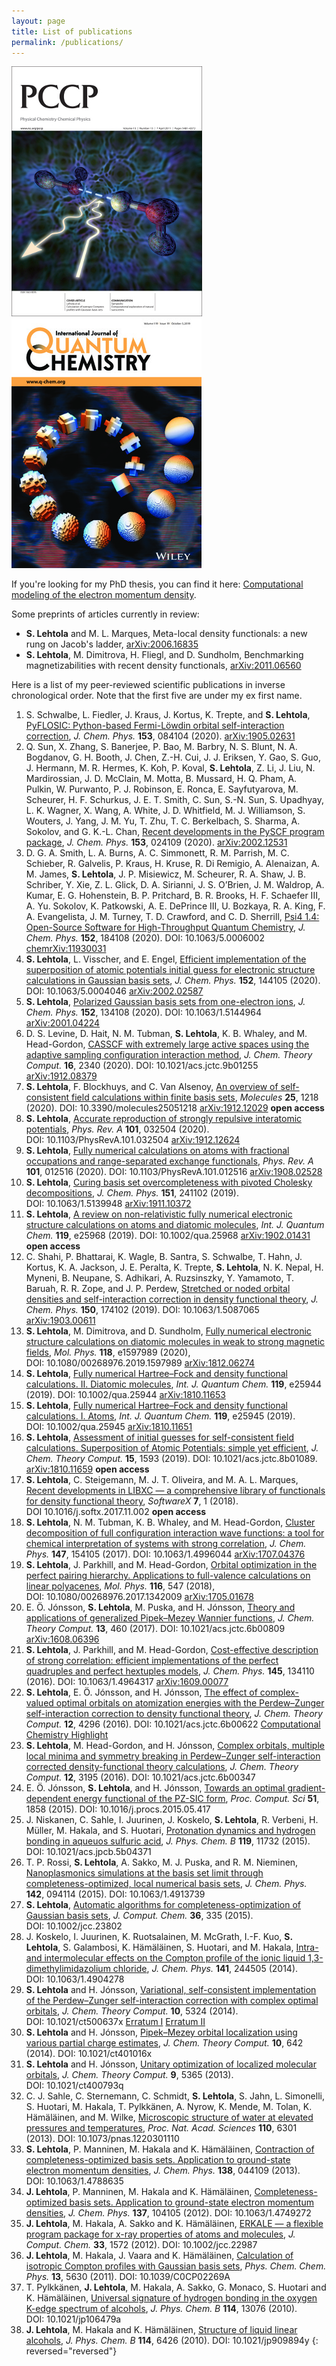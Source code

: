 ```yaml
---
layout: page
title: List of publications
permalink: /publications/
---
```


![](/images/PCCP_cover.jpg) ![](/images/ijqc_cover.jpg)

If you're looking for my PhD thesis, you can find it here:
[Computational modeling of the electron momentum density](http://urn.fi/URN:ISBN:978-952-10-8091-3).

Some preprints of articles currently in review:

* **S. Lehtola** and M. L. Marques, Meta-local density functionals: a new rung on Jacob's ladder, [arXiv:2006.16835](http://arxiv.org/abs/2006.16835)
* **S. Lehtola**, M. Dimitrova, H. Fliegl, and D. Sundholm, Benchmarking magnetizabilities with recent density functionals, [arXiv:2011.06560](http://arxiv.org/abs/2011.06560)
  
Here is a list of my peer-reviewed scientific publications in inverse chronological order. Note that the first five are under my ex first name.

1. S. Schwalbe, L. Fiedler, J. Kraus, J. Kortus, K. Trepte, and **S. Lehtola**, [PyFLOSIC: Python-based Fermi-Löwdin orbital self-interaction correction](http://doi.org/10.1063/5.0012519), *J. Chem. Phys.* **153**, 084104 (2020). [arXiv:1905.02631](http://arxiv.org/abs/1905.02631)
1. Q. Sun, X. Zhang, S. Banerjee, P. Bao, M. Barbry, N. S. Blunt, N. A. Bogdanov, G. H. Booth, J. Chen, Z.-H. Cui, J. J. Eriksen, Y. Gao, S. Guo, J. Hermann, M. R. Hermes, K. Koh, P. Koval, **S. Lehtola**, Z. Li, J. Liu, N. Mardirossian, J. D. McClain, M. Motta, B. Mussard, H. Q. Pham, A. Pulkin, W. Purwanto, P. J. Robinson, E. Ronca, E. Sayfutyarova, M. Scheurer, H. F. Schurkus, J. E. T. Smith, C. Sun, S.-N. Sun, S. Upadhyay, L. K. Wagner, X. Wang, A. White, J. D. Whitfield, M. J. Williamson, S. Wouters, J. Yang, J. M. Yu, T. Zhu, T. C. Berkelbach, S. Sharma, A. Sokolov, and G. K.-L. Chan, [Recent developments in the PySCF program package](http://doi.org/10.1063/5.0006074), *J. Chem. Phys.* **153**, 024109 (2020). [arXiv:2002.12531](http://arxiv.org/abs/2002.12531)
1. D. G. A. Smith, L. A. Burns, A. C. Simmonett, R. M. Parrish, M. C. Schieber, R. Galvelis, P. Kraus, H. Kruse, R. Di Remigio, A. Alenaizan, A. M. James, **S. Lehtola**, J. P. Misiewicz, M. Scheurer, R. A. Shaw, J. B. Schriber, Y. Xie, Z. L. Glick, D. A. Sirianni, J. S. O’Brien, J. M. Waldrop, A. Kumar, E. G. Hohenstein, B. P. Pritchard, B. R. Brooks, H. F. Schaefer III, A. Yu. Sokolov, K. Patkowski, A. E. DePrince III, U. Bozkaya, R. A. King, F. A. Evangelista, J. M. Turney, T. D. Crawford, and C. D. Sherrill, [Psi4 1.4: Open-Source Software for High-Throughput Quantum Chemistry](http://doi.org/10.1063/5.0006002), *J. Chem. Phys.* **152**, 184108 (2020). DOI:&nbsp;10.1063/5.0006002 [chemrXiv:11930031](http://doi.org/10.26434/chemrxiv.11930031.v1)
1. **S. Lehtola**, L. Visscher, and E. Engel, [Efficient implementation of the superposition of atomic potentials initial guess for electronic structure calculations in Gaussian basis sets](http://doi.org/10.1063/5.0004046), *J. Chem. Phys.* **152**, 144105 (2020). DOI:&nbsp;10.1063/5.0004046 [arXiv:2002.02587](http://arxiv.org/abs/2002.02587)
1. **S. Lehtola**, [Polarized Gaussian basis sets from one-electron ions](http://doi.org/10.1063/1.5144964), *J. Chem. Phys.* **152**, 134108 (2020). DOI:&nbsp;10.1063/1.5144964 [arXiv:2001.04224](http://arxiv.org/abs/2001.04224)
1. D. S. Levine, D. Hait, N. M. Tubman, **S. Lehtola**, K. B. Whaley, and M. Head-Gordon, [CASSCF with extremely large active spaces using the adaptive sampling configuration interaction method](http://doi.org/10.1021/acs.jctc.9b01255), *J. Chem. Theory Comput.* **16**, 2340 (2020). DOI:&nbsp;10.1021/acs.jctc.9b01255 [arXiv:1912.08379](http://arxiv.org/abs/1912.08379)
1. **S. Lehtola**, F. Blockhuys, and C. Van Alsenoy, [An overview of self-consistent field calculations within finite basis sets](http://doi.org/10.3390/molecules25051218), *Molecules* **25**, 1218 (2020). DOI:&nbsp;10.3390/molecules25051218 [arXiv:1912.12029](http://arxiv.org/abs/1912.12029)  **open access**
1. **S. Lehtola**, [Accurate reproduction of strongly repulsive interatomic potentials](http://doi.org/10.1103/PhysRevA.101.032504), *Phys. Rev. A* **101**, 032504 (2020). DOI:&nbsp;10.1103/PhysRevA.101.032504 [arXiv:1912.12624](http://arxiv.org/abs/1912.12624)
1. **S. Lehtola**, [Fully numerical calculations on atoms with fractional occupations and range-separated exchange functionals](http://doi.org/10.1103/PhysRevA.101.012516), *Phys. Rev. A* **101**, 012516 (2020). DOI:&nbsp;10.1103/PhysRevA.101.012516 [arXiv:1908.02528](http://arxiv.org/abs/1908.02528)
1. **S. Lehtola**, [Curing basis set overcompleteness with pivoted Cholesky decompositions](http://doi.org/10.1063/1.5139948), *J. Chem. Phys.* **151**, 241102 (2019). DOI:&nbsp;10.1063/1.5139948 [arXiv:1911.10372](http://arxiv.org/abs/1911.10372)
1. **S. Lehtola**, [A review on non-relativistic fully numerical electronic structure calculations on atoms and diatomic molecules](http://doi.org/10.1002/qua.25968), *Int. J. Quantum Chem.* **119**, e25968 (2019).  DOI:&nbsp;10.1002/qua.25968 [arXiv:1902.01431](http://arxiv.org/abs/1902.01431) **open access**
1. C. Shahi, P. Bhattarai, K. Wagle, B. Santra, S. Schwalbe, T. Hahn, J. Kortus, K. A. Jackson, J. E. Peralta, K. Trepte, **S. Lehtola**, N. K. Nepal, H. Myneni, B. Neupane, S. Adhikari, A. Ruzsinszky, Y. Yamamoto, T. Baruah, R. R. Zope, and J. P. Perdew, [Stretched or noded orbital densities and self-interaction correction in density functional theory](http://doi.org/10.1063/1.5087065), *J. Chem. Phys.*  **150**, 174102 (2019). DOI:&nbsp;10.1063/1.5087065 [arXiv:1903.00611](http://arxiv.org/abs/1903.00611)
1. **S. Lehtola**, M. Dimitrova, and D. Sundholm, [Fully numerical electronic structure calculations on diatomic molecules in weak to strong magnetic fields](http://doi.org/10.1080/00268976.2019.1597989), *Mol. Phys.* **118**, e1597989 (2020), DOI:&nbsp;10.1080/00268976.2019.1597989 [arXiv:1812.06274](http://arxiv.org/abs/1812.06274)
1. **S. Lehtola**, [Fully numerical Hartree&ndash;Fock and density functional calculations. II. Diatomic molecules](http://doi.org/10.1002/qua.25944), *Int. J. Quantum Chem.* **119**, e25944 (2019). DOI:&nbsp;10.1002/qua.25944 [arXiv:1810.11653](http://arxiv.org/abs/1810.11653)
1. **S. Lehtola**, [Fully numerical Hartree&ndash;Fock and density functional calculations. I. Atoms](http://doi.org/10.1002/qua.25945), *Int. J. Quantum Chem.* **119**, e25945 (2019). DOI:&nbsp;10.1002/qua.25945 [arXiv:1810.11651](http://arxiv.org/abs/1810.11651)
1. **S. Lehtola**, [Assessment of initial guesses for self-consistent field calculations. Superposition of Atomic Potentials: simple yet efficient](http://doi.org/10.1021/acs.jctc.8b01089), *J. Chem. Theory Comput.* **15**, 1593 (2019). DOI:&nbsp;10.1021/acs.jctc.8b01089. [arXiv:1810.11659](http://arxiv.org/abs/1810.11659) **open access**
1. **S. Lehtola**, C. Steigemann, M. J. T. Oliveira, and M. A. L. Marques, [Recent developments in LIBXC &mdash; a comprehensive library of functionals for density functional theory](http://doi.org/10.1016/j.softx.2017.11.002), *SoftwareX* **7**, 1 (2018). DOI&nbsp;10.1016/j.softx.2017.11.002 **open access**
1. **S. Lehtola**, N. M. Tubman, K. B. Whaley, and M. Head-Gordon, [Cluster decomposition of full configuration interaction wave functions: a tool for chemical interpretation of systems with strong correlation](http://doi.org/10.1063/1.4996044), *J. Chem. Phys.* **147**, 154105 (2017). DOI:&nbsp;10.1063/1.4996044 [arXiv:1707.04376](http://arxiv.org/abs/1707.04376)
1. **S. Lehtola**, J. Parkhill, and M. Head-Gordon, [Orbital optimization in the perfect pairing hierarchy. Applications to full-valence calculations on linear polyacenes](http://doi.org/10.1080/00268976.2017.1342009), *Mol. Phys.* **116**, 547 (2018), DOI:&nbsp;10.1080/00268976.2017.1342009 [arXiv:1705.01678](http://arxiv.org/abs/1705.01678)
1. E. &Ouml;. J&oacute;nsson, **S. Lehtola**, M. Puska, and H. J&oacute;nsson, [Theory and applications of generalized Pipek&ndash;Mezey Wannier functions](http://doi.org/10.1021/acs.jctc.6b00809 ), *J. Chem. Theory Comput.* **13**, 460 (2017). DOI:&nbsp;10.1021/acs.jctc.6b00809 [arXiv:1608.06396](http://arxiv.org/abs/1608.06396)
1. **S. Lehtola**, J. Parkhill, and M. Head-Gordon, [Cost-effective description of strong correlation: efficient implementations of the perfect quadruples and perfect hextuples models](http://doi.org/10.1063/1.4964317), *J. Chem. Phys.* **145**, 134110 (2016). DOI:&nbsp;10.1063/1.4964317 [arXiv:1609.00077](http://arxiv.org/abs/1609.00077)
1. **S. Lehtola**, E. &Ouml;. J&oacute;nsson, and H. J&oacute;nsson, [The effect of complex-valued optimal orbitals on atomization energies with the Perdew&ndash;Zunger self-interaction correction to density functional theory](http://doi.org/10.1021/acs.jctc.6b00622), *J. Chem. Theory Comput.* **12**, 4296 (2016). DOI:&nbsp;10.1021/acs.jctc.6b00622 [Computational Chemistry Highlight](http://www.compchemhighlights.org/2016/08/effect-of-complex-valued-optimal.html)
1. **S. Lehtola**, M. Head-Gordon, and H. J&oacute;nsson, [Complex orbitals, multiple local minima and symmetry breaking in Perdew&ndash;Zunger self-interaction corrected density-functional theory calculations](http://doi.org/10.1021/acs.jctc.6b00347), *J. Chem. Theory Comput.* **12**, 3195 (2016). DOI:&nbsp;10.1021/acs.jctc.6b00347
1. E. &Ouml;. J&oacute;nsson, **S. Lehtola**, and H. J&oacute;nsson, [Towards an optimal gradient-dependent energy functional of the PZ-SIC form](http://doi.org/10.1016/j.procs.2015.05.417), *Proc. Comput. Sci* **51**, 1858 (2015). DOI:&nbsp;10.1016/j.procs.2015.05.417
1. J. Niskanen, C. Sahle, I. Juurinen, J. Koskelo, **S. Lehtola**, R. Verbeni, H. M&uuml;ller, M. Hakala, and S. Huotari, [Protonation dynamics and hydrogen bonding in aqueuos sulfuric acid](http://doi.org/10.1021/acs.jpcb.5b04371), *J. Phys. Chem. B* **119**, 11732 (2015). DOI:&nbsp;10.1021/acs.jpcb.5b04371
1. T. P. Rossi, **S. Lehtola**, A. Sakko, M. J. Puska, and R. M. Nieminen, [Nanoplasmonics simulations at the basis set limit through completeness-optimized, local numerical basis sets](http://doi.org/10.1063/1.4913739), *J. Chem. Phys.* **142**, 094114 (2015). DOI:&nbsp;10.1063/1.4913739
1. **S. Lehtola**, [Automatic algorithms for completeness-optimization of Gaussian basis sets](http://doi.org/10.1002/jcc.23802), *J. Comput. Chem.* **36**, 335 (2015). DOI:&nbsp;10.1002/jcc.23802 
1. J. Koskelo, I. Juurinen, K. Ruotsalainen, M. McGrath, I.-F. Kuo, **S. Lehtola**, S. Galambosi, K. H&auml;m&auml;l&auml;inen, S. Huotari, and M. Hakala, [Intra- and intermolecular effects on the Compton profile of the ionic liquid 1,3-dimethylimidazolium chloride](http://doi.org/10.1063/1.4904278), *J. Chem. Phys.* **141**, 244505 (2014). DOI:&nbsp;10.1063/1.4904278
1. **S. Lehtola** and H. J&oacute;nsson, [Variational, self-consistent implementation of the Perdew&ndash;Zunger self-interaction correction with complex optimal orbitals](http://doi.org/10.1021/ct500637x), *J. Chem. Theory Comput.* **10**, 5324 (2014). DOI:&nbsp;10.1021/ct500637x [Erratum I](http://doi.org/10.1021/acs.jctc.5b00039) [Erratum II](http://doi.org/10.1021/acs.jctc.5b00806) 
1. **S. Lehtola** and H. J&oacute;nsson, [Pipek&ndash;Mezey orbital localization using various partial charge estimates](http://doi.org/10.1021/ct401016x), *J. Chem. Theory Comput.* **10**, 642 (2014). DOI:&nbsp;10.1021/ct401016x 
1. **S. Lehtola** and H. J&oacute;nsson, [Unitary optimization of localized molecular orbitals](http://doi.org/10.1021/ct400793q), *J. Chem. Theory Comput.* **9**, 5365 (2013). DOI:&nbsp;10.1021/ct400793q
1. C. J. Sahle, C. Sternemann, C. Schmidt, **S. Lehtola**, S. Jahn, L. Simonelli, S. Huotari, M. Hakala, T. Pylkk&auml;nen, A. Nyrow, K. Mende, M. Tolan, K. H&auml;m&auml;l&auml;inen, and M. Wilke, [Microscopic structure of water at elevated pressures and temperatures](http://doi.org/10.1073/pnas.1220301110), *Proc. Nat. Acad. Sciences* **110**, 6301 (2013). DOI:&nbsp;10.1073/pnas.1220301110
1. **S. Lehtola**, P. Manninen, M. Hakala and K. H&auml;m&auml;l&auml;inen, [Contraction of completeness-optimized basis sets. Application to ground-state electron momentum densities](http://doi.org/10.1063/1.4788635), *J. Chem. Phys.* **138**, 044109 (2013). DOI:&nbsp;10.1063/1.4788635
1. **J. Lehtola**, P. Manninen, M. Hakala and K. H&auml;m&auml;l&auml;inen, [Completeness-optimized basis sets. Application to ground-state electron momentum densities](http://doi.org/10.1063/1.4749272), *J. Chem. Phys.* **137**, 104105 (2012). DOI:&nbsp;10.1063/1.4749272
1. **J. Lehtola**, M. Hakala, A. Sakko and K. H&auml;m&auml;l&auml;inen, [ERKALE &mdash; a flexible program package for x-ray properties of atoms and molecules](http://doi.org/10.1002/jcc.22987), *J. Comput. Chem.* **33**, 1572 (2012). DOI:&nbsp;10.1002/jcc.22987
1. **J. Lehtola**, M. Hakala, J. Vaara and K. H&auml;m&auml;l&auml;inen, [Calculation of isotropic Compton profiles with Gaussian basis sets](http://doi.org/10.1039/C0CP02269A), *Phys. Chem. Chem. Phys.* **13**, 5630 (2011). DOI:&nbsp;10.1039/C0CP02269A 
1. T. Pylkk&auml;nen, **J. Lehtola**, M. Hakala, A. Sakko, G. Monaco, S. Huotari and K. H&auml;m&auml;l&auml;inen, [Universal signature of hydrogen bonding in the oxygen K-edge spectrum of alcohols](http://doi.org/10.1021/jp106479a), *J. Phys. Chem. B* **114**, 13076 (2010). DOI:&nbsp;10.1021/jp106479a
1. **J. Lehtola**, M. Hakala and K. H&auml;m&auml;l&auml;inen, [Structure of liquid linear alcohols](http://doi.org/10.1021/jp909894y), *J. Phys. Chem. B* **114**, 6426 (2010). DOI:&nbsp;10.1021/jp909894y
{: reversed="reversed"}
